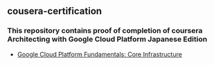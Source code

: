 ## cousera-certification

### This repository contains proof of completion of coursera Architecting with Google Cloud Platform Japanese Edition

* [Google Cloud Platform Fundamentals: Core Infrastructure](https://storage.googleapis.com/static-ctn-app/Coursera%2069AMKR5DQL63.pdf)
